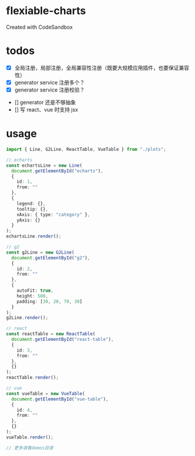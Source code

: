 # flexiable-charts

Created with CodeSandbox

# todos

- [x] 全局注册，局部注册，全局兼容性注册（既要大规模应用插件，也要保证兼容性）
- [x] generator service 注册多个？
- [x] generator service 注册校验？
- [] generator 还是不够抽象
- [] 写 react、vue 时支持 jsx

# usage

```ts
import { Line, G2Line, ReactTable, VueTable } from "./plots";

// echarts
const echartsLine = new Line(
  document.getElementById("echarts"),
  {
    id: 1,
    from: ""
  },
  {
    legend: {},
    tooltip: {},
    xAxis: { type: "category" },
    yAxis: {}
  }
);
echartsLine.render();

// g2
const g2Line = new G2Line(
  document.getElementById("g2"),
  {
    id: 2,
    from: ""
  },
  {
    autoFit: true,
    height: 500,
    padding: [30, 20, 70, 30]
  }
);
g2Line.render();

// react
const reactTable = new ReactTable(
  document.getElementById("react-table"),
  {
    id: 3,
    from: ""
  },
  {}
);
reactTable.render();

// vue
const vueTable = new VueTable(
  document.getElementById("vue-table"),
  {
    id: 4,
    from: ""
  },
  {}
);
vueTable.render();

// 更多请看demos目录
```
